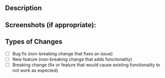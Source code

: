 <!--- Provide a general summary of your changes in the Title above -->

## Description

<!--- Describe your changes in detail -->

<!-- ## How Has This Been Tested? -->
<!--- Please describe in detail how you tested your changes. -->
<!--- Include details of your testing environment, the tests you ran to -->
<!--- see how your change affects other areas of the code, etc. -->

## Screenshots (if appropriate):

## Types of Changes

<!--- What types of changes does your code introduce? Put an `x` in all the boxes that apply: -->

- [ ] Bug fix (non-breaking change that fixes an issue)
- [ ] New feature (non-breaking change that adds functionality)
- [ ] Breaking change (fix or feature that would cause existing functionality to not work as expected)

<!-- ## Checklist: -->
<!--- Go over all the following points, and put an `x` in all the boxes that apply. -->
<!--- If you're unsure about any of these, don't hesitate to ask. We're here to help! -->
<!-- - [ ] My code follows the code style of this project.
- [ ] My change requires a change to the documentation.
- [ ] I have updated the documentation accordingly. -->
